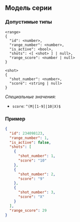 ## Модель серии

### Допустимые типы

```
<range>
{
  "id": <number>,
  "range_number": <number>,
  "is_active": <bool>,
  "shots": <[ <shot> ] | null>,
  "range_score": <number | null>
}

<shot>
{
  "shot_number": <number>,
  "score": <string | null>
}
```

_Специальные значения:_

- `score`: `^(M|[1-9]|10|X)$`

### Пример

```json
{
  "id": 234098123,
  "range_number": 1,
  "is_active": false,
  "shots": [
    {
      "shot_number": 1,
      "score": "10"
    },
    {
      "shot_number": 2,
      "score": "9"
    },
    {
      "shot_number": 3,
      "score": "X"
    }
  ],
  "range_score": 29
}
```

